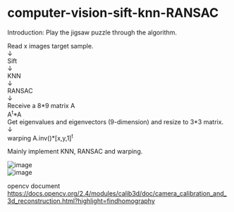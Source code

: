 # computer-vision-sift-knn-RANSAC

Introduction: Play the jigsaw puzzle through the algorithm.

Read x images target sample.  
↓  
Sift  
↓  
KNN  
↓  
RANSAC  
↓  
Receive a 8\*9 matrix A  
A<sup>t</sup>\*A  
Get eigenvalues and eigenvectors (9-dimension) and resize to 3\*3 matrix.  
↓  
warping A.inv()\*[x,y,1]<sup>t</sup>  

Mainly implement KNN, RANSAC and warping.

![image](https://raw.githubusercontent.com/frank83413/computer-vision-sift-knn-RANSAC/master/img/output.jpg)  
![image](https://raw.githubusercontent.com/frank83413/computer-vision-sift-knn-RANSAC/master/img/output2.jpg)  

opencv document
https://docs.opencv.org/2.4/modules/calib3d/doc/camera_calibration_and_3d_reconstruction.html?highlight=findhomography
